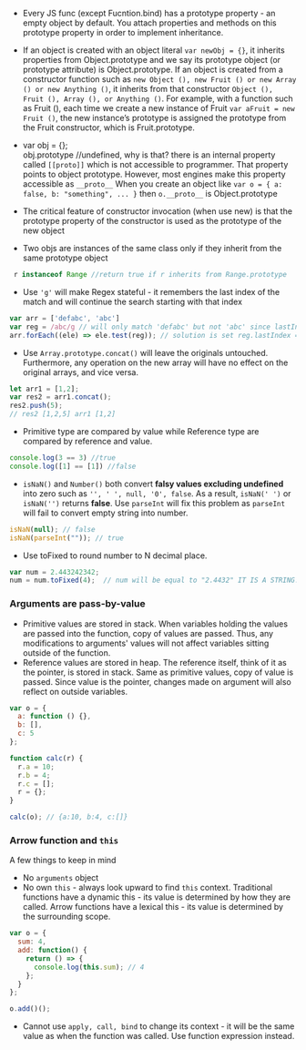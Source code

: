 * Every JS func (except Fucntion.bind) has a prototype property - an empty object by default. You attach properties and methods on this prototype property in order to implement inheritance. 

* If an object is created with an object literal `var newObj = {}`, it inherits properties from Object.prototype and we say its prototype object (or prototype attribute) is Object.prototype.
If an object is created from a constructor function such as `new Object (), new Fruit () or new Array () or new Anything ()`, it inherits from that constructor `Object (), Fruit (), Array (), or Anything ()`. For example, with a function such as Fruit (), each time we create a new instance of Fruit `var aFruit = new Fruit ()`, the new instance’s prototype is assigned the prototype from the Fruit constructor, which is Fruit.prototype.

* var obj = {};  
obj.prototype //undefined, why is that? there is an internal property called `[[proto]]` which is not accessible to programmer. That property points to object prototype. However, most engines make this property accessible as `__proto__` 
When you create an object like `var o = { a: false, b: "something", ... }` then `o.__proto__` is Object.prototype

* The critical feature of constructor invocation (when use new) is that the prototype property of the constructor is used as the prototype of the new object

* Two objs are instances of the same class only if they inherit from the same prototype object
```javascript
 r instanceof Range //return true if r inherits from Range.prototype
```

* Use `'g'` will make Regex stateful - it remembers the last index of the match and will continue the search starting with that index
```javascript
var arr = ['defabc', 'abc'] 
var reg = /abc/g // will only match 'defabc' but not 'abc' since lastIndex is 4 
arr.forEach((ele) => ele.test(reg)); // solution is set reg.lastIndex = 0 after each match
```

* Use `Array.prototype.concat()` will leave the originals untouched. Furthermore, any operation on the new array will have no effect on the original arrays, and vice versa.
```javascript
let arr1 = [1,2];
var res2 = arr1.concat();
res2.push(5);
// res2 [1,2,5] arr1 [1,2]
```

* Primitive type are compared by value while Reference type are compared by reference and value.
```javascript
console.log(3 == 3) //true
console.log([1] == [1]) //false
```

* `isNaN()` and `Number()` both convert **falsy values excluding undefined** into zero such as `'', ' ', null, '0', false`. As a result, `isNaN(' ')` or `isNaN('')` returns **false**. Use `parseInt` will fix this problem as `parseInt` will fail to convert empty string into number.
```javascript
isNaN(null); // false
isNaN(parseInt("")); // true
```

* Use toFixed to round number to N decimal place.
```javascript
var num = 2.443242342;
num = num.toFixed(4);  // num will be equal to "2.4432" IT IS A STRING!!!
```

### Arguments are pass-by-value
* Primitive values are stored in stack. When variables holding the values are passed into the function, copy of values are passed. Thus, any modifications to arguments' values will not affect variables sitting outside of the function.
* Reference values are stored in heap. The reference itself, think of it as the pointer, is stored in stack. Same as primitive values, copy of value is passed. Since value is the pointer, changes made on argument will also reflect on outside variables.

```javascript
var o = {
  a: function () {},
  b: [],
  c: 5
};

function calc(r) {
  r.a = 10;
  r.b = 4;
  r.c = [];
  r = {};
}

calc(o); // {a:10, b:4, c:[]}
```

### Arrow function and `this`
A few things to keep in mind
* No `arguments` object
* No own `this` - always look upward to find `this` context. Traditional functions have a dynamic this - its value is determined by how they are called. Arrow functions have a lexical this - its value is determined by the surrounding scope.
```javascript
var o = {
  sum: 4,
  add: function() {
    return () => {
      console.log(this.sum); // 4
    };
  }
};

o.add()();
```
* Cannot use `apply, call, bind` to change its context - it will be the same value as when the function was called. Use function expression instead.
















